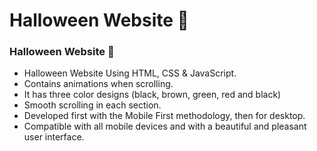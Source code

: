 # Halloween Website 🎃
### Halloween Website 🎃

- Halloween Website Using HTML, CSS & JavaScript.
- Contains animations when scrolling.
- It has three color designs (black, brown, green, red and black)
- Smooth scrolling in each section.
- Developed first with the Mobile First methodology, then for desktop.
- Compatible with all mobile devices and with a beautiful and pleasant user interface.

